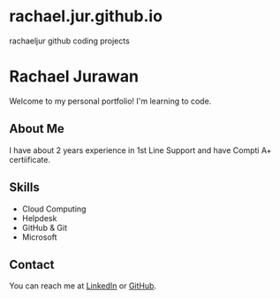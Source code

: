 # rachael.jur.github.io
rachaeljur github coding projects

# Rachael Jurawan
Welcome to my personal portfolio! I'm learning to code.

## About Me
I have about 2 years experience in 1st Line Support and have Compti A+ certiificate.

## Skills
- Cloud Computing
- Helpdesk
- GitHub & Git
- Microsoft 

## Contact
You can reach me at [LinkedIn](www.linkedin.com/in/rachael-jurawan-7b15a226) or [GitHub](https://rachaeljur.com/username).
